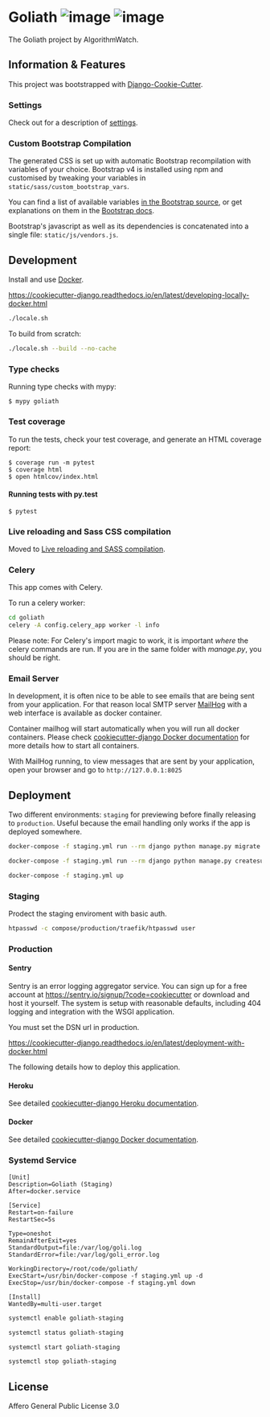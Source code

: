 # Goliath ![image](https://img.shields.io/badge/built%20with-Cookiecutter%20Django-ff69b4.svg) ![image](https://img.shields.io/badge/code%20style-black-000000.svg)

The Goliath project by AlgorithmWatch.

## Information & Features

This project was bootstrapped with [Django-Cookie-Cutter](https://github.com/pydanny/cookiecutter-django).

### Settings

Check out for a description of [settings](http://cookiecutter-django.readthedocs.io/en/latest/settings.html).

### Custom Bootstrap Compilation

The generated CSS is set up with automatic Bootstrap recompilation with
variables of your choice. Bootstrap v4 is installed using npm and
customised by tweaking your variables in
`static/sass/custom_bootstrap_vars`.

You can find a list of available variables [in the Bootstrap
source](https://github.com/twbs/bootstrap/blob/v4-dev/scss/_variables.scss),
or get explanations on them in the [Bootstrap
docs](https://getbootstrap.com/docs/4.1/getting-started/theming/).

Bootstrap's javascript as well as its dependencies is concatenated into
a single file: `static/js/vendors.js`.


## Development

Install and use [Docker](https://docs.docker.com/get-docker/).

https://cookiecutter-django.readthedocs.io/en/latest/developing-locally-docker.html

```bash
./locale.sh
```

To build from scratch:

```bash
./locale.sh --build --no-cache
```

### Type checks

Running type checks with mypy:

    $ mypy goliath

### Test coverage

To run the tests, check your test coverage, and generate an HTML
coverage report:

    $ coverage run -m pytest
    $ coverage html
    $ open htmlcov/index.html

#### Running tests with py.test

    $ pytest

### Live reloading and Sass CSS compilation

Moved to [Live reloading and SASS
compilation](http://cookiecutter-django.readthedocs.io/en/latest/live-reloading-and-sass-compilation.html).

### Celery

This app comes with Celery.

To run a celery worker:

```bash
cd goliath
celery -A config.celery_app worker -l info
```

Please note: For Celery's import magic to work, it is important *where*
the celery commands are run. If you are in the same folder with
*manage.py*, you should be right.

### Email Server

In development, it is often nice to be able to see emails that are being
sent from your application. For that reason local SMTP server
[MailHog](https://github.com/mailhog/MailHog) with a web interface is
available as docker container.

Container mailhog will start automatically when you will run all docker
containers. Please check [cookiecutter-django Docker
documentation](http://cookiecutter-django.readthedocs.io/en/latest/deployment-with-docker.html)
for more details how to start all containers.

With MailHog running, to view messages that are sent by your
application, open your browser and go to `http://127.0.0.1:8025`


## Deployment

Two different environments: `staging` for previewing before finally releasing to `production`.
Useful because the email handling only works if the app is deployed somewhere.

```bash
docker-compose -f staging.yml run --rm django python manage.py migrate
```

```bash
docker-compose -f staging.yml run --rm django python manage.py createsuperuser
```

```bash
docker-compose -f staging.yml up
```

### Staging

Prodect the staging enviroment with basic auth.

```bash
htpasswd -c compose/production/traefik/htpasswd user
```

### Production

#### Sentry

Sentry is an error logging aggregator service. You can sign up for a
free account at <https://sentry.io/signup/?code=cookiecutter> or
download and host it yourself. The system is setup with reasonable
defaults, including 404 logging and integration with the WSGI
application.

You must set the DSN url in production.

https://cookiecutter-django.readthedocs.io/en/latest/deployment-with-docker.html


The following details how to deploy this application.

#### Heroku

See detailed [cookiecutter-django Heroku
documentation](http://cookiecutter-django.readthedocs.io/en/latest/deployment-on-heroku.html).

#### Docker

See detailed [cookiecutter-django Docker
documentation](http://cookiecutter-django.readthedocs.io/en/latest/deployment-with-docker.html).


### Systemd Service

```
[Unit]
Description=Goliath (Staging)
After=docker.service

[Service]
Restart=on-failure
RestartSec=5s

Type=oneshot
RemainAfterExit=yes
StandardOutput=file:/var/log/goli.log
StandardError=file:/var/log/goli_error.log

WorkingDirectory=/root/code/goliath/
ExecStart=/usr/bin/docker-compose -f staging.yml up -d
ExecStop=/usr/bin/docker-compose -f staging.yml down

[Install]
WantedBy=multi-user.target
```

```bash
systemctl enable goliath-staging
```

```bash
systemctl status goliath-staging
```

```bash
systemctl start goliath-staging
```

```bash
systemctl stop goliath-staging
```

## License

Affero General Public License 3.0
